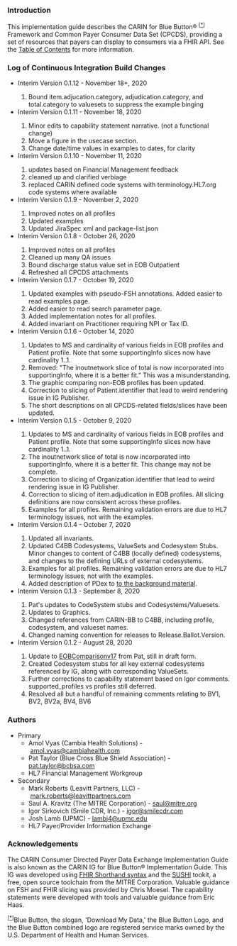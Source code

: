 <p>&nbsp;</p>
<!-- <table style="border-color: red;" border="4">
<tbody>
<tr>
<td style="text-align: center;"><strong>DISCLAIMER</strong></td>
</tr>
<tr>
<td>This build has <strong>NOT</strong> been approved by HL7 and should NOT be widely distributed. It's a draft build the CARIN for Blue Button technology team is using to update BEFORE the changes have been approved by HL7 and made to the CI build. It's meant to be a directional resource only for payers who are currently implementing.</td>
</tr>
</tbody>
</table>
<h3>&nbsp;</h3> -->
<h3>Introduction</h3>
<p>This implementation guide describes the CARIN for Blue Button&reg; <sup>[<a href="#ftn.id1" name="id1">*</a>]</sup> Framework and Common Payer Consumer Data Set (CPCDS), providing a set of resources that payers can display to consumers via a FHIR API. See the <a href="toc.html">Table of Contents</a> for more information.</p>
<h3>Log of Continuous Integration Build Changes</h3>
<ul>
<li>Interim Version 0.1.12 - November 18+, 2020 </li>
<ol>
<li>Bound item.adjucation.category, adjudication.category, and total.category to valuesets to suppress the example binging</li>
</ol>
<li>Interim Version 0.1.11 - November 18, 2020 </li>
<ol>
<li>Minor edits to capability statement narrative. (not a functional change)</li>
<li>Move a figure in the usecase section.</li>
<li>Change date/time values in examples to dates, for clarity</li>
</ol>
<li>Interim Version 0.1.10 - November 11, 2020</li>
<ol>
<li>updates based on Financial Management feedback</li>
<li>cleaned up and clarified verbiage</li>
<li>replaced CARIN defined code systems with terminology.HL7.org code systems where available</li>
</ol>
<li>Interim Version 0.1.9 - November 2, 2020</li>
<ol>
<li>Improved notes on all profiles</li>
<li>Updated examples</li>
<li>Updated JiraSpec xml and package-list.json</li>
</ol>
<li>Interim Version 0.1.8 - October 26, 2020</li>
<ol>
<li>Improved notes on all profiles</li>
<li>Cleaned up many QA issues</li>
<li>Bound discharge status value set in EOB Outpatient</li>
<li>Refreshed all CPCDS attachments</li>
</ol>
<li>Interim Version 0.1.7 - October 19, 2020</li>
<ol>
<li>Updated examples with pseudo-FSH annotations. Added easier to read examples page.</li>
<li>Added easier to read search parameter page.</li>
<li>Added implementation notes for all profiles.</li>
<li>Added invariant on Practitioner requiring NPI or Tax ID.</li>
</ol>
<li>Interim Version 0.1.6 - October 14, 2020</li>
<ol>
<li>Updates to MS and cardinality of various fields in EOB profiles and Patient profile. Note that some supportingInfo slices now have cardinality 1..1.</li>
<li>Removed: "The inoutnetwork slice of total is now incorporated into supportingInfo, where it is a better fit." This was a misunderstanding.</li>
<li>The graphic comparing non-EOB profiles has been updated.</li>
<li>Correction to slicing of Patient.identifier that lead to weird rendering issue in IG Publisher.</li>
<li>The short descriptions on all CPCDS-related fields/slices have been updated.</li>
</ol>
<li>Interim Version 0.1.5 - October 9, 2020</li>
<ol>
<li>Updates to MS and cardinality of various fields in EOB profiles and Patient profile. Note that some supportingInfo slices now have cardinality 1..1.</li>
<li>The inoutnetwork slice of total is now incorporated into supportingInfo, where it is a better fit. This change may not be complete.</li>
<li>Correction to slicing of Organization.identifier that lead to weird rendering issue in IG Publisher.</li>
<li>Correction to slicing of item.adjudication in EOB profiles. All slicing definitions are now consistent across these profiles.</li>
<li>Examples for all profiles. Remaining validation errors are due to HL7 terminology issues, not with the examples.</li>
</ol>
<li>Interim Version 0.1.4 - October 7, 2020</li>
<ol>
<li>Updated all invariants.</li>
<li>Updated C4BB Codesystems, ValueSets and Codesystem Stubs. Minor changes to content of C4BB (locally defined) codesystems, and changes to the defining URLs of external codesystems.</li>
<li>Examples for all profiles. Remaining validation errors are due to HL7 terminology issues, not with the examples.</li>
<li>Added description of PDex to <a href="Background.html#relation-to-other-IGs">to the background material</a>.</li>
</ol>
<li>Interim Version 0.1.3 - September 8, 2020</li>
<ol>
<li>Pat's updates to CodeSystem stubs and Codesystems/Valuesets.</li>
<li>Updates to Graphics.</li>
<li>Changed references from CARIN-BB to C4BB, including profile, codesystem, and valueset names.</li>
<li>Changed naming convention for releases to Release.Ballot.Version.</li>
</ol>
<li>Interim Version 0.1.2 - August 28, 2020</li>
<ol>
<li>Update to <a href="CARINBBResourcesv17.png">EOBComparisonv17</a> from Pat, still in draft form.</li>
<li>Created Codesystem stubs for all key external codesystems referenced by IG, along with corresponding ValueSets.</li>
<li>Further corrections to capability statement based on Igor comments. supported_profiles vs profiles still deferred.</li>
<li>Resolved all but a handful of remaining comments relating to BV1, BV2, BV2a, BV4, BV6</li>
</ol>
</ul>
<h3>Authors</h3>
<ul>
<li>Primary
<ul>
<li>Amol Vyas (Cambia Health Solutions) -&nbsp;<a href="mailto:amol.vyas@cambiahealth.com">amol.vyas@cambiahealth.com</a></li>
<li>Pat Taylor (Blue Cross Blue Shield Association) - <a href="mailto:pat.taylor@bcbsa.com">pat.taylor@bcbsa.com</a></li>
<li>HL7 Financial Management Workgroup</li>
</ul>
</li>
<li>Secondary
<ul>
<li>Mark Roberts (Leavitt Partners, LLC) -&nbsp;<a href="mailto:mark.roberts@leavittpartners.com">mark.roberts@leavittpartners.com</a></li>
<li>Saul A. Kravitz (The MITRE Corporation) -&nbsp;<a href="mailto:saul@mitre.org">saul@mitre.org</a></li>
<li>Igor Sirkovich (Smile CDR, Inc.) -&nbsp;<a href="mailto:igor@smilecdr.com">igor@smilecdr.com</a></li>   
<li>Josh Lamb (UPMC) -&nbsp;<a href="mailto:igor@smilecdr.com">lambj4@upmc.edu</a></li> 
<li>HL7 Payer/Provider Information Exchange</li>
</ul>
</li>
</ul>
<h3>Acknowledgements</h3>
<p>The CARIN Consumer Directed Payer Data Exchange Implementation Guide is also known as the CARIN IG for Blue Button&reg; Implementation Guide. This IG was developed using <a href="https://build.fhir.org/ig/HL7/fhir-shorthand/">FHIR Shorthand syntax</a> and the <a href="https://github.com/FHIR/sushi">SUSHI</a> tookit, a free, open source toolchain from the MITRE Corporation. Valuable guidance on FSH and FHIR slicing was provided by Chris Moesel. The capability statements were developed with tools and valuable guidance from Eric Haas.</p>
<div class="footnote"><sup>[<a href="#id1" name="ftn.id1">*</a>]</sup>Blue Button, the slogan, 'Download My Data,' the Blue Button Logo, and the Blue Button combined logo are registered service marks owned by the U.S. Department of Health and Human Services.</div>